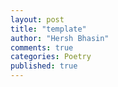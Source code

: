 ```yaml
---
layout: post
title: "template"
author: "Hersh Bhasin"
comments: true
categories: Poetry
published: true
---
```


